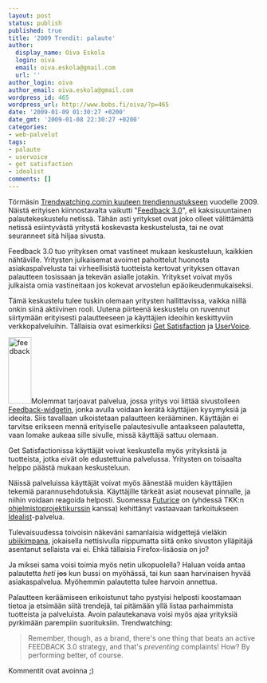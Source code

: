 ```yaml
---
layout: post
status: publish
published: true
title: '2009 Trendit: palaute'
author:
  display_name: Oiva Eskola
  login: oiva
  email: oiva.eskola@gmail.com
  url: ''
author_login: oiva
author_email: oiva.eskola@gmail.com
wordpress_id: 465
wordpress_url: http://www.bobs.fi/oiva/?p=465
date: '2009-01-09 01:30:27 +0200'
date_gmt: '2009-01-08 22:30:27 +0200'
categories:
- web-palvelut
tags:
- palaute
- uservoice
- get satisfaction
- idealist
comments: []
---
```

<p>Törmäsin <a href="http://www.trendwatching.com/trends/halfdozentrends2009/">Trendwatching.comin kuuteen trendiennustukseen</a> vuodelle 2009. Näistä erityisen kiinnostavalta vaikutti "<a href="http://www.trendwatching.com/trends/halfdozentrends2009/#feedback">Feedback 3.0</a>", eli kaksisuuntainen palautekeskustelu netissä. Tähän asti yritykset ovat joko olleet välittämättä netissä esiintyvästä yritystä koskevasta keskustelusta, tai ne ovat seuranneet sitä hiljaa sivusta.</p>
<p>Feedback 3.0 tuo yrityksen omat vastineet mukaan keskusteluun, kaikkien nähtäville. Yritysten julkaisemat avoimet pahoittelut huonosta asiakaspalvelusta tai virheellisistä tuotteista kertovat yrityksen ottavan palautteen tosissaan ja tekevän asialle jotakin. Yritykset voivat myös julkaista omia vastineitaan jos kokevat arvostelun epäoikeudenmukaiseksi.</p>
<p>Tämä keskustelu tulee tuskin olemaan yritysten hallittavissa, vaikka niillä onkin siinä aktiivinen rooli. Uutena piirteenä keskustelu on ruvennut siirtymään erityisesti palautteeseen ja käyttäjien ideoihin keskittyviin verkkopalveluihin. Tällaisia ovat esimerkiksi <a href="http://getsatisfaction.com/">Get Satisfaction</a> ja <a href="http://www.uservoice.com/">UserVoice</a>.</p>
<p><img class="alignleft size-full wp-image-478" title="feedback" src="{{ site.baseurl }}/images/2009/01/feedback.png" alt="feedback" width="46" height="133" />Molemmat tarjoavat palvelua, jossa yritys voi liittää sivustolleen <a href="http://getsatisfaction.com/widgets">Feedback-widgetin</a>, jonka avulla voidaan kerätä käyttäjien kysymyksiä ja ideoita. Siis tavallaan ulkoistetaan palautteen kerääminen. Käyttäjän ei tarvitse erikseen mennä erityiselle palautesivulle antaakseen palautetta, vaan lomake aukeaa sille sivulle, missä käyttäjä sattuu olemaan.</p>
<p>Get Satisfactionissa käyttäjät voivat keskustella myös yrityksistä ja tuotteista, jotka eivät ole edustettuina palvelussa. Yritysten on toisaalta helppo päästä mukaan keskusteluun.</p>
<p>Näissä palveluissa käyttäjät voivat myös äänestää muiden käyttäjien tekemiä parannusehdotuksia. Käyttäjille tärkeät asiat nousevat pinnalle, ja niihin voidaan reagoida helposti. Suomessa <a href="http://www.futurice.com/">Futurice</a> on (yhdessä TKK:n <a href="https://noppa.tkk.fi/noppa/kurssi/t-76.4115/esite">ohjelmistoprojektikurssin</a> kanssa) kehittänyt vastaavaan tarkoitukseen <a title="Idealist" href="http://idealist.kuvaboxi.fi/">Idealist</a>-palvelua.</p>
<p>Tulevaisuudessa toivoisin näkeväni samanlaisia widgettejä vieläkin <a title="Wikipedia: sulautettu tietotekniikka" href="http://fi.wikipedia.org/wiki/Sulautettu_tietotekniikka">ubiikimpana</a>, jokaisella nettisivulla riippumatta siitä onko sivuston ylläpitäjä asentanut sellaista vai ei. Ehkä tällaisia Firefox-lisäosia on jo?</p>
<p>Ja miksei sama voisi toimia myös netin ulkopuolella? Haluan voida antaa palautetta <em>heti</em> <span style="text-decoration: line-through;">jos</span> kun bussi on myöhässä, tai kun saan harvinaisen hyvää asiakaspalvelua. Myöhemmin palautetta tulee harvoin annettua.</p>
<p>Palautteen keräämiseen erikoistunut taho pystyisi helposti koostamaan tietoa ja etsimään siitä trendejä, tai pitämään yllä listaa parhaimmista tuotteista ja palveluista. Avoin palautekanava voisi myös ajaa yrityksiä pyrkimään parempiin suorituksiin. Trendwatching:</p>
<blockquote><p><span>Remember, though, as a brand, there's one thing that beats an active FEEDBACK 3.0 strategy, and that's <em>preventing</em> complaints! How? By performing better, of course.</span></p></blockquote>
<p>Kommentit ovat avoinna ;)</p>

